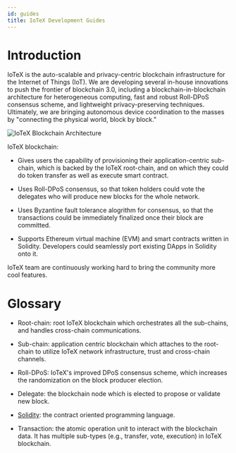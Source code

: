 ```yaml
---
id: guides
title: IoTeX Development Guides
---
```


# Introduction

IoTeX is the auto-scalable and privacy-centric blockchain infrastructure for the Internet of Things (IoT). We are developing several in-house innovations to push the frontier of blockchain 3.0, including a blockchain-in-blockchain architecture for heterogeneous computing, fast and robust Roll-DPoS consensus scheme, and lightweight privacy-preserving techniques. Ultimately, we are bringing autonomous device coordination to the masses by "connecting the physical world, block by block."

![IoTeX Blockchain Architecture](https://cdn-images-1.medium.com/max/2000/0*cPrsvVa1wIE0cqnS)

IoTeX blockchain:
- Gives users the capability of provisioning their application-centric sub-chain, which is backed by the IoTeX root-chain, and on which they could do token transfer as well as execute smart contract.

- Uses Roll-DPoS consensus, so that token holders could vote the delegates who will produce new blocks for the whole network.

- Uses Byzantine fault tolerance alogrithm for consensus, so that the transactions could be immediately finalized once their block are committed.

- Supports Ethereum virtual machine (EVM) and smart contracts written in Solidity. Developers could seamlessly port existing DApps in Solidity onto it.

IoTeX team are continuously working hard to bring the community more cool features.

# Glossary

- Root-chain: root IoTeX blockchain which orchestrates all the sub-chains, and handles cross-chain communications.

- Sub-chain: application centric blockchain which attaches to the root-chain to utilize IoTeX network infrastructure, trust and cross-chain channels.

- Roll-DPoS: IoTeX's improved DPoS consensus scheme, which increases the randomization on the block producer election.

- Delegate: the blockchain node which is elected to propose or validate new block.

- [Solidity](https://en.wikipedia.org/wiki/Solidity): the contract oriented programming language.

- Transaction: the atomic operation unit to interact with the blockchain data. It has multiple sub-types (e.g., transfer, vote, execution) in IoTeX blockchain.
